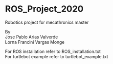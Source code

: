 # ROS_Project_2020 
Robotics project for mecathronics master
 
By  
	Jose Pablo Arias Valverde   
	Lorna Francini Vargas Monge  
	
For ROS installation refer to ROS_installation.txt   
For turtlebot example refer to turtlebot_example.txt 


